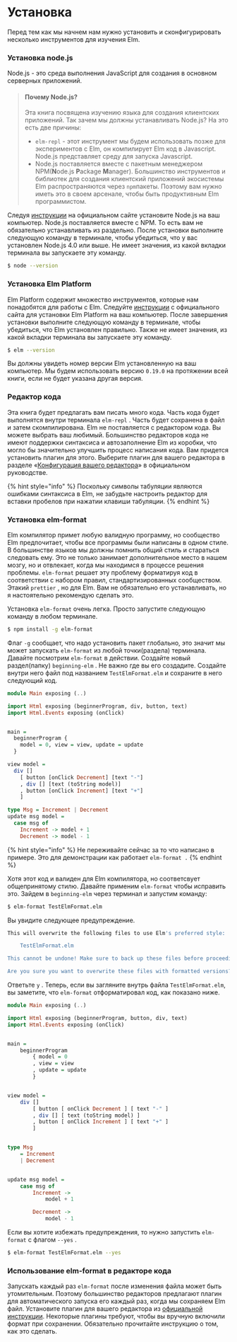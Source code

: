 # Установка

Перед тем как мы начнем нам нужно установить и сконфигурировать несколько инструментов для изучения Elm.

### Установка node.js

Node.js - это среда выполнения JavaScript для создания в основном серверных приложений.

> #### Почему Node.js?
>
> Эта книга посвящена изучению языка для создания клиентских приложений. Так зачем мы должны устанавливать Node.js? На это есть две причины:
>
> * `elm-repl` - этот инструмент мы будем использовать позже для экспериментов с Elm, он компилирует Elm код в Javascript. Node.js представляет среду для запуска Javascript.
> * Node.js поставляется вместе с пакетным менеджером NPM\(**N**ode.js **P**ackage **M**anager\). Большинство инструментов и библиотек для создания клиентский приложений экосистемы Elm распространяются через `npm`пакеты. Поэтому вам нужно иметь это в своем арсенале, чтобы быть продуктивным Elm программистом.

Следуя [инструкции](https://nodejs.org/en/download/) на официальном сайте установите Node.js на ваш компьютер. Node.js поставляется вместе с NPM. То есть вам не обязательно устанавливать из раздельно. После установки выполните следующую команду в терминале, чтобы убедиться, что у вас установлен Node.js 4.0 или выше. Не имеет значения, из какой вкладки терминала вы запускаете эту команду.

```bash
$ node --version
```

### Установка Elm Platform

Elm Platform содержит множество инструментов, которые нам понадобятся для работы с Elm. Следуйте [инструкции](https://guide.elm-lang.org/install.html) с официального сайта для установки Elm Platform на ваш компьютер. После завершения установки выполните следующую команду в терминале, чтобы убедиться, что Elm установлен правильно. Также не имеет значения, из какой вкладки терминала вы запускаете эту команду.

```bash
$ elm --version
```

Вы должны увидеть номер версии Elm установленную на ваш компьютер. Мы будем использовать версию `0.19.0` на протяжении всей книги, если не будет указана другая версия.

### Редактор кода

Эта книга будет предлагать вам писать много кода. Часть кода будет выполнятся внутри терминала `elm-repl` . Часть будет сохранена в файл и затем скомпилирована. Elm не поставляется с редактором кода. Вы можете выбрать ваш любимый. Большинство редакторов кода не имеют поддержки синтаксиса и автозаполнение Elm из коробки, что могло бы значительно улучшить процесс написания кода. Вам придется установить плагин для этого. Выберите плагин для вашего редактора в разделе «[Конфигурация вашего редактора](https://guide.elm-lang.org/install.html)» в официальном руководстве.

{% hint style="info" %}
Поскольку символы табуляции являются ошибками синтаксиса в Elm, не забудьте настроить редактор для вставки пробелов при нажатии клавиши табуляции.
{% endhint %}

### Установка elm-format

Elm компилятор примет любую валидную программу, но сообщество Elm предпочитает, чтобы все программы были написаны в одном стиле. В большинстве языков мы должны помнить общий стиль и стараться следовать ему. Это не только занимает дополнительное место в нашем мозгу, но и отвлекает, когда мы находимся в процессе решения проблемы. `elm-format` решает эту проблему форматируя код в соответствии с набором правил, стандартизированных сообществом. Этакий `prettier` , но для Elm. Вам не обязательно его устанавливать, но я настоятельно рекомендую сделать это.

Установка `elm-format` очень легка. Просто запустите следующую команду в любом терминале.

```bash
$ npm install -g elm-format
```

Флаг `-g` сообщает, что надо установить пакет глобально, это значит мы может запускать `elm-format` из любой точки\(раздела\) терминала. Давайте посмотрим `elm-format` в действии. Создайте новый раздел\(папку\) `beginning-elm` . Не важно где вы его создадите. Создайте внутри него файл под названием `TestElmFormat.elm` и сохраните в него следующий код.

```haskell
module Main exposing (..)

import Html exposing (beginnerProgram, div, button, text)
import Html.Events exposing (onClick)


main =
  beginnerProgram {
    model = 0, view = view, update = update
  }

view model =
  div []
    [ button [onClick Decrement] [text "-"]
    , div [] [text (toString model)]
    , button [onClick Increment] [text "+"]
    ]

type Msg = Increment | Decrement
update msg model =
  case msg of
    Increment -> model + 1
    Decrement -> model - 1
```

{% hint style="info" %}
Не переживайте сейчас за то что написано в примере. Это для демонстрации как работает `elm-format .`
{% endhint %}

Хотя этот код и валиден для Elm компилятора, но соответсвует общепринятому стилю. Давайте применим `elm-format` чтобы исправить это. Зайдем в `beginning-elm` через терминал и запустим команду:

```bash
$ elm-format TestElmFormat.elm
```

Вы увидите следующее предупреждение.

```bash
This will overwrite the following files to use Elm's preferred style:

    TestElmFormat.elm

This cannot be undone! Make sure to back up these files before proceeding.

Are you sure you want to overwrite these files with formatted versions? (y/n)
```

Ответьте `y` . Теперь, если вы загляните внутрь файла `TestElmFormat.elm`, вы заметите, что `elm-format` отформатировал код, как показано ниже.

```haskell
module Main exposing (..)

import Html exposing (beginnerProgram, button, div, text)
import Html.Events exposing (onClick)


main =
    beginnerProgram
        { model = 0
        , view = view
        , update = update
        }


view model =
    div []
        [ button [ onClick Decrement ] [ text "-" ]
        , div [] [ text (toString model) ]
        , button [ onClick Increment ] [ text "+" ]
        ]


type Msg
    = Increment
    | Decrement


update msg model =
    case msg of
        Increment ->
            model + 1

        Decrement ->
            model - 1

```

Если вы хотите избежать предупреждения, то нужно запустить `elm-format` с флагом `--yes` .

```bash
$ elm-format TestElmFormat.elm --yes
```

### Использование elm-format в редакторе кода

Запускать каждый раз `elm-format` после изменения файла может быть утомительным. Поэтому большинство редакторов предлагают плагин для автоматического запуска его каждый раз, когда мы сохраняем Elm файл. Установите плагин для вашего редактора из [официальной инструкции](https://github.com/avh4/elm-format#editor-integration). Некоторые плагины требуют, чтобы вы вручную включили формат при сохранении. Обязательно прочитайте инструкцию о том, как это сделать.



